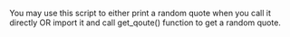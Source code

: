 You may use this script to either print a random quote when you call it directly
OR
import it and call get_qoute() function to get a random quote.
